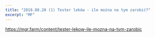 ```yaml
---
title: "2018.08.20 (1) Tester leków - ile można na tym zarobić?"
excerpt: "MF"
---
```

<https://mgr.farm/content/tester-lekow-ile-mozna-na-tym-zarobic>
